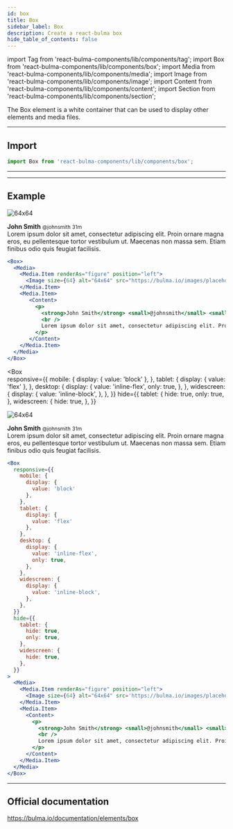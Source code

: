 ```yaml
---
id: box
title: Box
sidebar_label: Box
description: Create a react-bulma box
hide_table_of_contents: false
---
```


import Tag from 'react-bulma-components/lib/components/tag'; 
import Box from 'react-bulma-components/lib/components/box'; 
import Media from 'react-bulma-components/lib/components/media'; 
import Image from 'react-bulma-components/lib/components/image'; 
import Content from 'react-bulma-components/lib/components/content'; 
import Section from 'react-bulma-components/lib/components/section'; 
 

The Box element is a white container that can be used to display other elements and media files. 

---

## **Import**

``` js
import Box from 'react-bulma-components/lib/components/box';
```

---

---

## **Example**


<Box>
  <Media>
    <Media.Item renderAs="figure" position="left">
      <Image size={64} alt="64x64" src="https://bulma.io/images/placeholders/1280x960.png" />
    </Media.Item>
    <Media.Item>
       <Content>
         <p>
           <strong>John Smith</strong> <small>@johnsmith</small> <small>31m</small>
           <br />
           Lorem ipsum dolor sit amet, consectetur adipiscing elit. Proin ornare magna eros, eu pellentesque tortor vestibulum ut. Maecenas non massa sem. Etiam finibus odio quis feugiat facilisis.
         </p>
       </Content>
    </Media.Item>
  </Media>
</Box>

``` jsx
<Box>
  <Media>
    <Media.Item renderAs="figure" position="left">
      <Image size={64} alt="64x64" src="https://bulma.io/images/placeholders/1280x960.png" />
    </Media.Item>
    <Media.Item>
       <Content>
         <p>
           <strong>John Smith</strong> <small>@johnsmith</small> <small>31m</small>
           <br />
           Lorem ipsum dolor sit amet, consectetur adipiscing elit. Proin ornare magna eros, eu pellentesque tortor vestibulum ut. Maecenas non massa sem. Etiam finibus odio quis feugiat facilisis.
         </p>
       </Content>
    </Media.Item>
  </Media>
</Box>
```

<Box      
  responsive={{
    mobile: {
      display: {
        value: 'block'
      },
    },
    tablet: {
      display: {
        value: 'flex'
      },
    },
    desktop: {
      display: {
        value: 'inline-flex',
        only: true,
      },
    },
    widescreen: {
      display: {
        value: 'inline-block',
      },
    },
  }}
  hide={{
    tablet: {
      hide: true,
      only: true,
    },
    widescreen: {
      hide: true,
    },
  }}
>
  <Media>
    <Media.Item renderAs="figure" position="left">
      <Image size={64} alt="64x64" src='https://bulma.io/images/placeholders/640x480.png' />
    </Media.Item>
    <Media.Item>
      <Content>
        <p>
          <strong>John Smith</strong> <small>@johnsmith</small> <small>31m</small>
          <br />
          Lorem ipsum dolor sit amet, consectetur adipiscing elit. Proin ornare magna eros, eu pellentesque tortor vestibulum ut. Maecenas non massa sem. Etiam finibus odio quis feugiat facilisis.
        </p>
      </Content>
    </Media.Item>
  </Media>
</Box>

```jsx
<Box      
  responsive={{
    mobile: {
      display: {
        value: 'block'
      },
    },
    tablet: {
      display: {
        value: 'flex'
      },
    },
    desktop: {
      display: {
        value: 'inline-flex',
        only: true,
      },
    },
    widescreen: {
      display: {
        value: 'inline-block',
      },
    },
  }}
  hide={{
    tablet: {
      hide: true,
      only: true,
    },
    widescreen: {
      hide: true,
    },
  }}
>
  <Media>
    <Media.Item renderAs="figure" position="left">
      <Image size={64} alt="64x64" src='https://bulma.io/images/placeholders/640x480.png' />
    </Media.Item>
    <Media.Item>
      <Content>
        <p>
          <strong>John Smith</strong> <small>@johnsmith</small> <small>31m</small>
          <br />
          Lorem ipsum dolor sit amet, consectetur adipiscing elit. Proin ornare magna eros, eu pellentesque tortor vestibulum ut. Maecenas non massa sem. Etiam finibus odio quis feugiat facilisis.
        </p>
      </Content>
    </Media.Item>
  </Media>
</Box>
```

---

## Official documentation

https://bulma.io/documentation/elements/box

